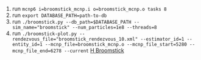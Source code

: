 1. run `mcnp6 i=broomstick_mcnp.i o=broomstick_mcnp.o tasks 8`
2. run `export DATABASE_PATH=path-to-db`
3. run `./broomstick.py --db_path=$DATABASE_PATH --sim_name="broomstick" --num_particles=1e8 --threads=8`
4. run `./broomstick-plot.py --rendezvous_file="broomstick_rendezvous_10.xml" --estimator_id=1 --entity_id=1 --mcnp_file=broomstick_mcnp.o --mcnp_file_start=5280 --mcnp_file_end=6278 --current`
[H Broomstick](h_broomstick_current.png "H Broomstick")